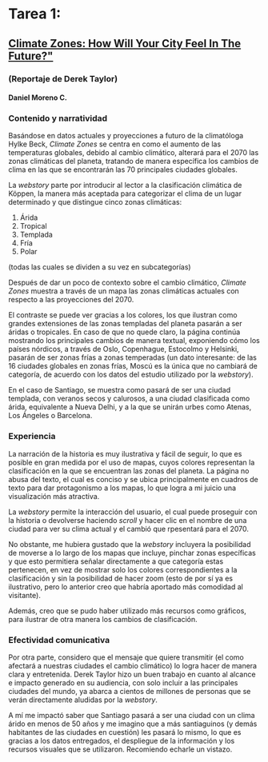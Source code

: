 # Tarea 1: 
## [Climate Zones: How Will Your City Feel In The Future?"](https://pudding.cool/2024/06/climate-zones/)
### (Reportaje de Derek Taylor)
#### Daniel Moreno C.

### Contenido y narratividad

Basándose en datos actuales y proyecciones a futuro de la climatóloga Hylke Beck, *Climate Zones* se centra en como el aumento de las temperaturas globales, debido al cambio climático, alterará para el 2070 las zonas climáticas del planeta, tratando de manera específica los cambios de clima en las que se encontrarán las 70 principales ciudades globales. 

La *webstory* parte por introducir al lector a la clasificación climática de Köppen, la manera más aceptada para categorizar el clima de un lugar determinado y que distingue cinco zonas climáticas:

1. Árida
2. Tropical
3. Templada 
4. Fría
5. Polar

(todas las cuales se dividen a su vez en subcategorías)

Después de dar un poco de contexto sobre el cambio climático, *Climate Zones* muestra a través de un mapa las zonas climáticas actuales con respecto a las proyecciones del 2070. 

El contraste se puede ver gracias a los colores, los que ilustran como grandes extensiones de las zonas templadas del planeta pasarán a ser áridas o tropicales.  En caso de que no quede claro, la página continúa mostrando los principales cambios de manera textual, exponiendo cómo los países nórdicos, a través de Oslo, Copenhague, Estocolmo y Helsinki, pasarán de ser zonas frías a zonas temperadas (un dato interesante: de las 16 ciudades globales en zonas frías, Moscú es la única que no cambiará de categoría, de acuerdo con los datos del estudio utilizado por la *webstory*).

En el caso de Santiago, se muestra como pasará de ser una ciudad templada, con veranos secos y calurosos, a una ciudad clasificada como árida, equivalente a Nueva Delhi, y a la que se unirán urbes como Atenas, Los Ángeles o Barcelona.

### Experiencia

La narración de la historia es muy ilustrativa y fácil de seguir, lo que es posible en gran medida por el uso de mapas, cuyos colores representan la clasificación en la que se encuentran las zonas del planeta. La página no abusa del texto, el cual es conciso y se ubica principalmente en cuadros de texto para dar protagonismo a los mapas, lo que logra a mi juicio una visualización más atractiva.

La *webstory* permite la interacción del usuario, el cual puede proseguir con la historia o devolverse haciendo *scroll* y hacer clic en el nombre de una ciudad para ver su clima actual y el cambió que rpesentará para el 2070.

No obstante, me hubiera gustado que la *webstory* incluyera la posibilidad de moverse a lo largo de los mapas que incluye, pinchar zonas específicas y que esto permitiera señalar directamente a que categoría estas pertenecen, en vez de mostrar solo los colores correspondientes a la clasificación y sin la posibilidad de hacer zoom (esto de por sí ya es ilustrativo, pero lo anterior creo que habría aportado más comodidad al visitante).

Además, creo que se pudo haber utilizado más recursos como gráficos, para ilustrar de otra manera los cambios de clasificación.

### Efectividad comunicativa

Por otra parte, considero que el mensaje que quiere transmitir (el como afectará a nuestras ciudades el cambio climático) lo logra hacer de manera clara y entretenida. Derek Taylor hizo un buen trabajo en cuanto al alcance e impacto generado en su audiencia, con solo incluir a las principales ciudades del mundo, ya abarca a cientos de millones de personas que se verán directamente aludidas por la *webstory*.

 A mí me impactó saber que Santiago pasará a ser una ciudad con un clima árido en menos de 50 años y me imagino que a más santiaguinos (y demás habitantes de las ciudades en cuestión) les pasará lo mismo, lo que es gracias a los datos entregados, el despliegue de la información y los recursos visuales que se utilizaron. Recomiendo echarle un vistazo.






